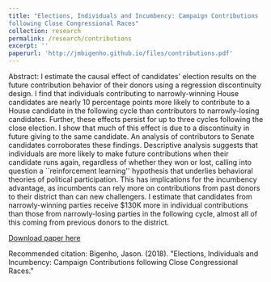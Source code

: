 ```yaml
---
title: "Elections, Individuals and Incumbency: Campaign Contributions
following Close Congressional Races"
collection: research
permalink: /research/contributions
excerpt: ''
paperurl: 'http://jmbigenho.github.io/files/contributions.pdf'
---
```

Abstract: I estimate the causal effect of
candidates' election
results on the future contribution behavior of their
donors using a regression discontinuity
design. I find that individuals contributing to narrowly-winning
House candidates are nearly 10 percentage points more likely to
contribute to a House candidate in the following cycle than contributors to
narrowly-losing candidates. Further, these effects persist for up to three cycles following the
close election. I show that much of this effect is due to
a discontinuity in future giving to the same candidate. An
analysis of contributors to Senate candidates corroborates these findings. Descriptive analysis
suggests that individuals are more likely
to make future contributions when their candidate runs again,
regardless of whether they won or lost, calling into question a ``reinforcement
learning'' hypothesis that underlies behavioral theories of
political participation. This has implications for the incumbency
advantage, as incumbents can rely more on contributions from past donors to
their district than can new challengers. I estimate that candidates
from narrowly-winning parties receive \$130K more in
individual contributions than those from narrowly-losing parties in the
following cycle, almost all
of this coming from previous donors to the district.


[Download paper here](http://jmbigenho.github.io/files/contributions.pdf)

Recommended citation: Bigenho, Jason. (2018). "Elections, Individuals
and Incumbency: Campaign Contributions following Close Congressional Races."

